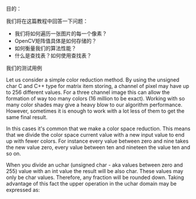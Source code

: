 目的：

我们将在这篇教程中回答一下问题：

* 我们将如何遍历一张图片的每一个像素？
* OpenCV矩阵值具体是如何存储的？
* 如何衡量我们的算法性能？
* 什么是查找表？如何使用查找表？

我们的测试用例

Let us consider a simple color reduction method. By using the unsigned char C and C++ type for matrix item storing, a channel of pixel may have up to 256 different values. For a three channel image this can allow the formation of way too many colors (16 million to be exact). Working with so many color shades may give a heavy blow to our algorithm performance. However, sometimes it is enough to work with a lot less of them to get the same final result.

In this cases it's common that we make a color space reduction. This means that we divide the color space current value with a new input value to end up with fewer colors. For instance every value between zero and nine takes the new value zero, every value between ten and nineteen the value ten and so on.

When you divide an uchar (unsigned char - aka values between zero and 255) value with an int value the result will be also char. These values may only be char values. Therefore, any fraction will be rounded down. Taking advantage of this fact the upper operation in the uchar domain may be expressed as:
